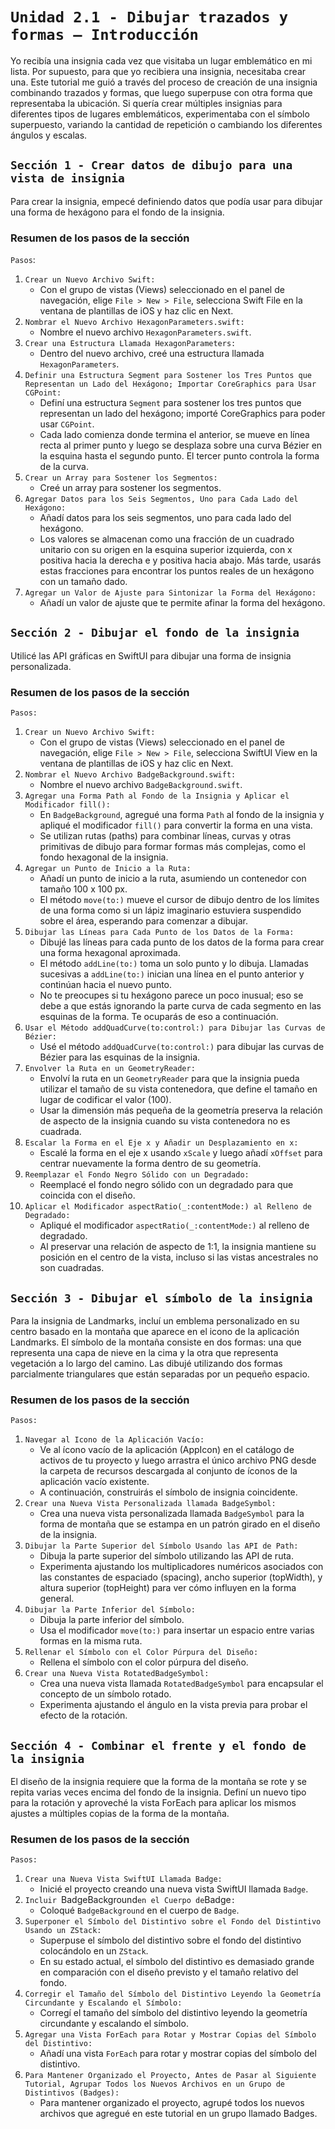 # `Unidad 2.1 - Dibujar trazados y formas – Introducción`

Yo recibía una insignia cada vez que visitaba un lugar emblemático en mi lista. Por supuesto, para que yo recibiera una insignia, necesitaba crear una. Este tutorial me guió a través del proceso de creación de una insignia combinando trazados y formas, que luego superpuse con otra forma que representaba la ubicación. Si quería crear múltiples insignias para diferentes tipos de lugares emblemáticos, experimentaba con el símbolo superpuesto, variando la cantidad de repetición o cambiando los diferentes ángulos y escalas.

## `Sección 1 - Crear datos de dibujo para una vista de insignia`

Para crear la insignia, empecé definiendo datos que podía usar para dibujar una forma de hexágono para el fondo de la insignia.

### Resumen de los pasos de la sección

`Pasos`:

1. `Crear un Nuevo Archivo Swift:`
   - Con el grupo de vistas (Views) seleccionado en el panel de navegación, elige `File > New > File`, selecciona Swift File en la ventana de plantillas de iOS y haz clic en Next.
2. `Nombrar el Nuevo Archivo HexagonParameters.swift:`
   - Nombre el nuevo archivo `HexagonParameters.swift`.
3. `Crear una Estructura Llamada HexagonParameters:`
   - Dentro del nuevo archivo, creé una estructura llamada `HexagonParameters`.
4. `Definir una Estructura Segment para Sostener los Tres Puntos que Representan un Lado del Hexágono; Importar CoreGraphics para Usar CGPoint:`
   - Definí una estructura `Segment` para sostener los tres puntos que representan un lado del hexágono; importé CoreGraphics para poder usar `CGPoint`.
   - Cada lado comienza donde termina el anterior, se mueve en línea recta al primer punto y luego se desplaza sobre una curva Bézier en la esquina hasta el segundo punto. El tercer punto controla la forma de la curva.
5. `Crear un Array para Sostener los Segmentos:`
   - Creé un array para sostener los segmentos.
6. `Agregar Datos para los Seis Segmentos, Uno para Cada Lado del Hexágono:`
   - Añadí datos para los seis segmentos, uno para cada lado del hexágono.
   - Los valores se almacenan como una fracción de un cuadrado unitario con su origen en la esquina superior izquierda, con x positiva hacia la derecha e y positiva hacia abajo. Más tarde, usarás estas fracciones para encontrar los puntos reales de un hexágono con un tamaño dado.
7. `Agregar un Valor de Ajuste para Sintonizar la Forma del Hexágono:`
   - Añadí un valor de ajuste que te permite afinar la forma del hexágono.
    

## `Sección 2 - Dibujar el fondo de la insignia`

Utilicé las API gráficas en SwiftUI para dibujar una forma de insignia personalizada.

### Resumen de los pasos de la sección

`Pasos:`
1. `Crear un Nuevo Archivo Swift:`
   - Con el grupo de vistas (Views) seleccionado en el panel de navegación, elige `File > New > File`, selecciona SwiftUI View en la ventana de plantillas de iOS y haz clic en Next.
2. `Nombrar el Nuevo Archivo BadgeBackground.swift:`
   - Nombre el nuevo archivo `BadgeBackground.swift`.
3. `Agregar una Forma Path al Fondo de la Insignia y Aplicar el Modificador fill():`
   - En `BadgeBackground`, agregué una forma `Path` al fondo de la insignia y apliqué el modificador `fill()` para convertir la forma en una vista.
   - Se utilizan rutas (paths) para combinar líneas, curvas y otras primitivas de dibujo para formar formas más complejas, como el fondo hexagonal de la insignia.
4. `Agregar un Punto de Inicio a la Ruta:`
   - Añadí un punto de inicio a la ruta, asumiendo un contenedor con tamaño 100 x 100 px.
   - El método `move(to:)` mueve el cursor de dibujo dentro de los límites de una forma como si un lápiz imaginario estuviera suspendido sobre el área, esperando para comenzar a dibujar.
5. `Dibujar las Líneas para Cada Punto de los Datos de la Forma:`
   - Dibujé las líneas para cada punto de los datos de la forma para crear una forma hexagonal aproximada.
   - El método `addLine(to:)` toma un solo punto y lo dibuja. Llamadas sucesivas a `addLine(to:)` inician una línea en el punto anterior y continúan hacia el nuevo punto.
   - No te preocupes si tu hexágono parece un poco inusual; eso se debe a que estás ignorando la parte curva de cada segmento en las esquinas de la forma. Te ocuparás de eso a continuación.
6. `Usar el Método addQuadCurve(to:control:) para Dibujar las Curvas de Bézier:`
   - Usé el método `addQuadCurve(to:control:)` para dibujar las curvas de Bézier para las esquinas de la insignia.
7. `Envolver la Ruta en un GeometryReader:`
   - Envolví la ruta en un `GeometryReader` para que la insignia pueda utilizar el tamaño de su vista contenedora, que define el tamaño en lugar de codificar el valor (100).
   - Usar la dimensión más pequeña de la geometría preserva la relación de aspecto de la insignia cuando su vista contenedora no es cuadrada.
8. `Escalar la Forma en el Eje x y Añadir un Desplazamiento en x:`
   - Escalé la forma en el eje x usando `xScale` y luego añadí `xOffset` para centrar nuevamente la forma dentro de su geometría.
9. `Reemplazar el Fondo Negro Sólido con un Degradado:`
   - Reemplacé el fondo negro sólido con un degradado para que coincida con el diseño.
10. `Aplicar el Modificador aspectRatio(_:contentMode:) al Relleno de Degradado:`
    - Apliqué el modificador `aspectRatio(_:contentMode:)` al relleno de degradado.
    - Al preservar una relación de aspecto de 1:1, la insignia mantiene su posición en el centro de la vista, incluso si las vistas ancestrales no son cuadradas.



## `Sección 3 - Dibujar el símbolo de la insignia`

Para la insignia de Landmarks, incluí un emblema personalizado en su centro basado en la montaña que aparece en el icono de la aplicación Landmarks. El símbolo de la montaña consiste en dos formas: una que representa una capa de nieve en la cima y la otra que representa vegetación a lo largo del camino. Las dibujé utilizando dos formas parcialmente triangulares que están separadas por un pequeño espacio.

### Resumen de los pasos de la sección

`Pasos:`
1. `Navegar al Icono de la Aplicación Vacío:`
   - Ve al ícono vacío de la aplicación (AppIcon) en el catálogo de activos de tu proyecto y luego arrastra el único archivo PNG desde la carpeta de recursos descargada al conjunto de íconos de la aplicación vacío existente.
   - A continuación, construirás el símbolo de insignia coincidente.
2. `Crear una Nueva Vista Personalizada llamada BadgeSymbol:`
   - Crea una nueva vista personalizada llamada `BadgeSymbol` para la forma de montaña que se estampa en un patrón girado en el diseño de la insignia.
3. `Dibujar la Parte Superior del Símbolo Usando las API de Path:`
   - Dibuja la parte superior del símbolo utilizando las API de ruta.
   - Experimenta ajustando los multiplicadores numéricos asociados con las constantes de espaciado (spacing), ancho superior (topWidth), y altura superior (topHeight) para ver cómo influyen en la forma general.
4. `Dibujar la Parte Inferior del Símbolo:`
   - Dibuja la parte inferior del símbolo.
   - Usa el modificador `move(to:)` para insertar un espacio entre varias formas en la misma ruta.
5. `Rellenar el Símbolo con el Color Púrpura del Diseño:`
   - Rellena el símbolo con el color púrpura del diseño.
6. `Crear una Nueva Vista RotatedBadgeSymbol:`
   - Crea una nueva vista llamada `RotatedBadgeSymbol` para encapsular el concepto de un símbolo rotado.
   - Experimenta ajustando el ángulo en la vista previa para probar el efecto de la rotación.


## `Sección 4 - Combinar el frente y el fondo de la insignia`

El diseño de la insignia requiere que la forma de la montaña se rote y se repita varias veces encima del fondo de la insignia.
Definí un nuevo tipo para la rotación y aproveché la vista ForEach para aplicar los mismos ajustes a múltiples copias de la forma de la montaña.

### Resumen de los pasos de la sección

`Pasos:`
1. `Crear una Nueva Vista SwiftUI Llamada Badge:`
   - Inicié el proyecto creando una nueva vista SwiftUI llamada `Badge`.
2. `Incluir `BadgeBackground` en el Cuerpo de `Badge`:`
   - Coloqué `BadgeBackground` en el cuerpo de `Badge`.
3. `Superponer el Símbolo del Distintivo sobre el Fondo del Distintivo Usando un ZStack:`
   - Superpuse el símbolo del distintivo sobre el fondo del distintivo colocándolo en un `ZStack`.
   - En su estado actual, el símbolo del distintivo es demasiado grande en comparación con el diseño previsto y el tamaño relativo del fondo.
4. `Corregir el Tamaño del Símbolo del Distintivo Leyendo la Geometría Circundante y Escalando el Símbolo:`
   - Corregí el tamaño del símbolo del distintivo leyendo la geometría circundante y escalando el símbolo.
5. `Agregar una Vista ForEach para Rotar y Mostrar Copias del Símbolo del Distintivo:`
   - Añadí una vista `ForEach` para rotar y mostrar copias del símbolo del distintivo.
6. `Para Mantener Organizado el Proyecto, Antes de Pasar al Siguiente Tutorial, Agrupar Todos los Nuevos Archivos en un Grupo de Distintivos (Badges):`
   - Para mantener organizado el proyecto, agrupé todos los nuevos archivos que agregué en este tutorial en un grupo llamado Badges.


